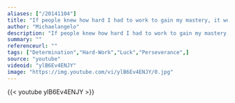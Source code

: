```yaml
---
aliases: ["/20141104"]
title: "If people knew how hard I had to work to gain my mastery, it would not seem so wonderful at all."
author: "Michaelangelo"
description: "If people knew how hard I had to work to gain my mastery, it would not seem so wonderful at all. - Michaelangelo quotes from GetInspired365.com"
summary: ""
referenceurl: ""
tags: ["Determination","Hard-Work","Luck","Perseverance",]
source: "youtube"
videoid: "ylB6Ev4ENJY"
image: "https://img.youtube.com/vi/ylB6Ev4ENJY/0.jpg"
---
```


{{< youtube ylB6Ev4ENJY >}}
